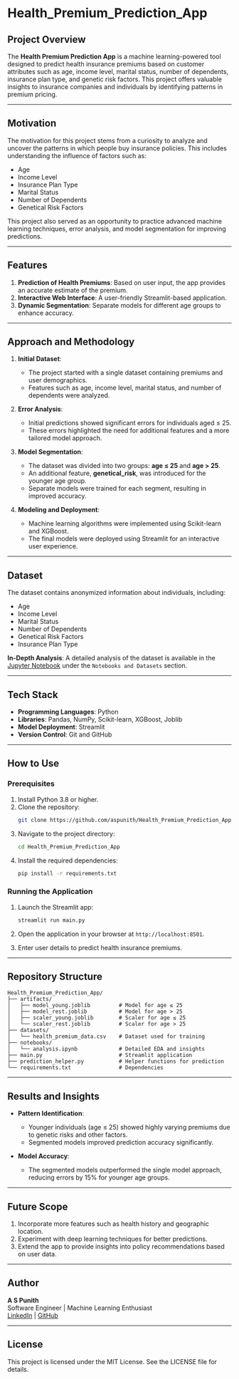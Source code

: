 # Health_Premium_Prediction_App

## Project Overview
The **Health Premium Prediction App** is a machine learning-powered tool designed to predict health insurance premiums based on customer attributes such as age, income level, marital status, number of dependents, insurance plan type, and genetic risk factors. This project offers valuable insights to insurance companies and individuals by identifying patterns in premium pricing.

---

## Motivation
The motivation for this project stems from a curiosity to analyze and uncover the patterns in which people buy insurance policies. This includes understanding the influence of factors such as:
- Age
- Income Level
- Insurance Plan Type
- Marital Status
- Number of Dependents
- Genetical Risk Factors

This project also served as an opportunity to practice advanced machine learning techniques, error analysis, and model segmentation for improving predictions.

---

## Features
1. **Prediction of Health Premiums**: Based on user input, the app provides an accurate estimate of the premium.
2. **Interactive Web Interface**: A user-friendly Streamlit-based application.
3. **Dynamic Segmentation**: Separate models for different age groups to enhance accuracy.

---

## Approach and Methodology
1. **Initial Dataset**:
   - The project started with a single dataset containing premiums and user demographics.
   - Features such as age, income level, marital status, and number of dependents were analyzed.

2. **Error Analysis**:
   - Initial predictions showed significant errors for individuals aged ≤ 25.
   - These errors highlighted the need for additional features and a more tailored model approach.

3. **Model Segmentation**:
   - The dataset was divided into two groups: **age ≤ 25** and **age > 25**.
   - An additional feature, **genetical_risk**, was introduced for the younger age group.
   - Separate models were trained for each segment, resulting in improved accuracy.

4. **Modeling and Deployment**:
   - Machine learning algorithms were implemented using Scikit-learn and XGBoost.
   - The final models were deployed using Streamlit for an interactive user experience.

---

## Dataset
The dataset contains anonymized information about individuals, including:
- Age
- Income Level
- Marital Status
- Number of Dependents
- Genetical Risk Factors
- Insurance Plan Type

**In-Depth Analysis**:
A detailed analysis of the dataset is available in the [Jupyter Notebook](https://github.com/aspunith/Health_Premium_Prediction_App) under the `Notebooks and Datasets` section.

---

## Tech Stack
- **Programming Languages**: Python
- **Libraries**: Pandas, NumPy, Scikit-learn, XGBoost, Joblib
- **Model Deployment**: Streamlit
- **Version Control**: Git and GitHub

---

## How to Use
### Prerequisites
1. Install Python 3.8 or higher.
2. Clone the repository:
   ```bash
   git clone https://github.com/aspunith/Health_Premium_Prediction_App.git
   ```
3. Navigate to the project directory:
   ```bash
   cd Health_Premium_Prediction_App
   ```
4. Install the required dependencies:
   ```bash
   pip install -r requirements.txt
   ```

### Running the Application
1. Launch the Streamlit app:
   ```bash
   streamlit run main.py
   ```
2. Open the application in your browser at `http://localhost:8501`.

3. Enter user details to predict health insurance premiums.

---

## Repository Structure
```
Health_Premium_Prediction_App/
├── artifacts/
│   ├── model_young.joblib         # Model for age ≤ 25
│   ├── model_rest.joblib          # Model for age > 25
│   ├── scaler_young.joblib        # Scaler for age ≤ 25
│   └── scaler_rest.joblib         # Scaler for age > 25
├── datasets/
│   └── health_premium_data.csv    # Dataset used for training
├── notebooks/
│   └── analysis.ipynb             # Detailed EDA and insights
├── main.py                        # Streamlit application
├── prediction_helper.py           # Helper functions for prediction
└── requirements.txt               # Dependencies
```

---

## Results and Insights
- **Pattern Identification**:
  - Younger individuals (age ≤ 25) showed highly varying premiums due to genetic risks and other factors.
  - Segmented models improved prediction accuracy significantly.

- **Model Accuracy**:
  - The segmented models outperformed the single model approach, reducing errors by 15% for younger age groups.

---

## Future Scope
1. Incorporate more features such as health history and geographic location.
2. Experiment with deep learning techniques for better predictions.
3. Extend the app to provide insights into policy recommendations based on user data.

---

## Author
**A S Punith**  
Software Engineer | Machine Learning Enthusiast  
[LinkedIn](https://www.linkedin.com/in/aspunith) | [GitHub](https://github.com/aspunith)

---

## License
This project is licensed under the MIT License. See the LICENSE file for details.

